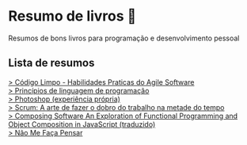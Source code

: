# Resumo de livros :open_book:
Resumos de bons livros para programação e desenvolvimento pessoal
## Lista de resumos
<a href="https://github.com/leostella97/resumolivros/tree/main/C%C3%B3digo%20Limpo%20-%20Habilidades%20Praticas%20do%20Agile%20Software#c%C3%B3digo-limpo---habilidades-praticas-do-agile-software">> Código Limpo - Habilidades Praticas do Agile Software</a>
<br>
<a href="https://github.com/leostella97/resumolivros/tree/main/Princ%C3%ADpios%20de%20linguagem%20de%20programa%C3%A7%C3%A3o">> Princípios de linguagem de programação</a>
<br>
<a href="https://github.com/leostella97/resumolivros/tree/main/Photoshop%20(experi%C3%AAncia%20pr%C3%B3pria)">> Photoshop (experiência própria)</a>
<br>
<a href="https://github.com/leostella97/resumolivros/tree/main/Scrum%20A%20arte%20de%20fazer%20o%20dobro%20do%20trabalho%20na%20metade%20do%20tempo">> Scrum: A arte de fazer o dobro do trabalho na metade do tempo
</a>
<br>
<a href="https://github.com/leostella97/resumolivros/tree/main/Composing%20Software%20An%20Exploration%20of%20Functional%20Programming%20and%20Object%20Composition%20in%20JavaScript%20(traduzido)">> Composing Software An Exploration of Functional Programming and Object Composition in JavaScript (traduzido)</a>
<br>
<a href="https://github.com/leostella97/resumolivros/tree/main/N%C3%A3o%20Me%20Fa%C3%A7a%20Pensar">> Não Me Faça Pensar</a>